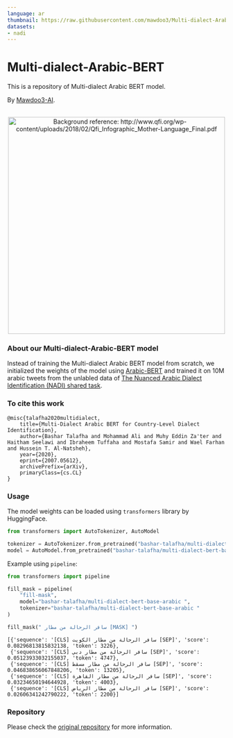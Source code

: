 ```yaml
---
language: ar
thumbnail: https://raw.githubusercontent.com/mawdoo3/Multi-dialect-Arabic-BERT/master/multidialct_arabic_bert.png
datasets:
- nadi
---
```

# Multi-dialect-Arabic-BERT
This is a repository of Multi-dialect Arabic BERT model.

By [Mawdoo3-AI](https://ai.mawdoo3.com/). 

<p align="center">
    <br>
    <img src="https://raw.githubusercontent.com/mawdoo3/Multi-dialect-Arabic-BERT/master/multidialct_arabic_bert.png" alt="Background reference: http://www.qfi.org/wp-content/uploads/2018/02/Qfi_Infographic_Mother-Language_Final.pdf" width="500"/>
    <br>
<p>



### About our Multi-dialect-Arabic-BERT model
Instead of training the Multi-dialect Arabic BERT model from scratch, we initialized the weights of the model using [Arabic-BERT](https://github.com/alisafaya/Arabic-BERT) and trained it on 10M arabic tweets from the unlabled data of [The Nuanced Arabic Dialect Identification (NADI) shared task](https://sites.google.com/view/nadi-shared-task).

### To cite this work

```
@misc{talafha2020multidialect,
    title={Multi-Dialect Arabic BERT for Country-Level Dialect Identification},
    author={Bashar Talafha and Mohammad Ali and Muhy Eddin Za'ter and Haitham Seelawi and Ibraheem Tuffaha and Mostafa Samir and Wael Farhan and Hussein T. Al-Natsheh},
    year={2020},
    eprint={2007.05612},
    archivePrefix={arXiv},
    primaryClass={cs.CL}
}
```

### Usage
The model weights can be loaded using `transformers` library by HuggingFace.

```python
from transformers import AutoTokenizer, AutoModel

tokenizer = AutoTokenizer.from_pretrained("bashar-talafha/multi-dialect-bert-base-arabic")
model = AutoModel.from_pretrained("bashar-talafha/multi-dialect-bert-base-arabic")
```

Example using `pipeline`:

```python
from transformers import pipeline

fill_mask = pipeline(
    "fill-mask",
    model="bashar-talafha/multi-dialect-bert-base-arabic ",
    tokenizer="bashar-talafha/multi-dialect-bert-base-arabic "
)

fill_mask(" سافر الرحالة من مطار [MASK] ")
```
```
[{'sequence': '[CLS] سافر الرحالة من مطار الكويت [SEP]', 'score': 0.08296813815832138, 'token': 3226},
 {'sequence': '[CLS] سافر الرحالة من مطار دبي [SEP]', 'score': 0.05123933032155037, 'token': 4747},
 {'sequence': '[CLS] سافر الرحالة من مطار مسقط [SEP]', 'score': 0.046838656067848206, 'token': 13205},
 {'sequence': '[CLS] سافر الرحالة من مطار القاهرة [SEP]', 'score': 0.03234650194644928, 'token': 4003},
 {'sequence': '[CLS] سافر الرحالة من مطار الرياض [SEP]', 'score': 0.02606341242790222, 'token': 2200}]
```
### Repository
Please check the [original repository](https://github.com/mawdoo3/Multi-dialect-Arabic-BERT) for more information. 


